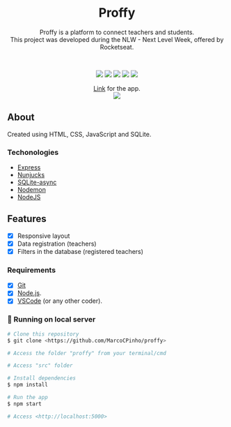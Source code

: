 <h1 align="center">Proffy</h1>

<p align="center">
Proffy is a platform to connect teachers and students. <br>
This project was developed during the NLW - Next Level Week, offered by Rocketseat.
</p>
<br>
<p align="center">
<img src="https://img.shields.io/github/license/MarcoCPinho/proffy"/>
<img src="https://img.shields.io/github/repo-size/MarcoCPinho/proffy"/>
<img src="https://img.shields.io/github/last-commit/marcocpinho/proffy" />
<img src="https://img.shields.io/github/followers/Marcocpinho?style=social"/>
<img src="https://img.shields.io/badge/done%20by-MarcoCPinho-blueviolet"/>
</p>
<p align="center">
<a href="https://oxy-proffy.herokuapp.com/" target="_blank">Link</a> for the app.
<br>
<img src="https://img.shields.io/website?down_message=Down&up_message=Running&url=https%3A%2F%2Foxy-proffy.herokuapp.com%2F"/>
</p>

## About

Created using HTML, CSS, JavaScript and SQLite.

### Techonologies

- [Express](https://expressjs.com/)
- [Nunjucks](https://mozilla.github.io/nunjucks/)
- [SQLite-async](https://www.npmjs.com/package/sqlite-async)
- [Nodemon](https://www.npmjs.com/package/nodemon)
- [NodeJS](https://nodejs.org/en/)

##  Features

- [x] Responsive layout
- [x] Data registration (teachers)
- [x] Filters in the database (registered teachers)

### Requirements

- [x] [Git](https://git-scm.com)
- [x] [Node.js](https://nodejs.org/en/). 
- [x] [VSCode](https://code.visualstudio.com/) (or any other coder).

### 🎲 Running on local server

```bash 
# Clone this repository
$ git clone <https://github.com/MarcoCPinho/proffy> 

# Access the folder "proffy" from your terminal/cmd 

# Access "src" folder

# Install dependencies
$ npm install 

# Run the app
$ npm start 

# Access <http://localhost:5000> 
```
